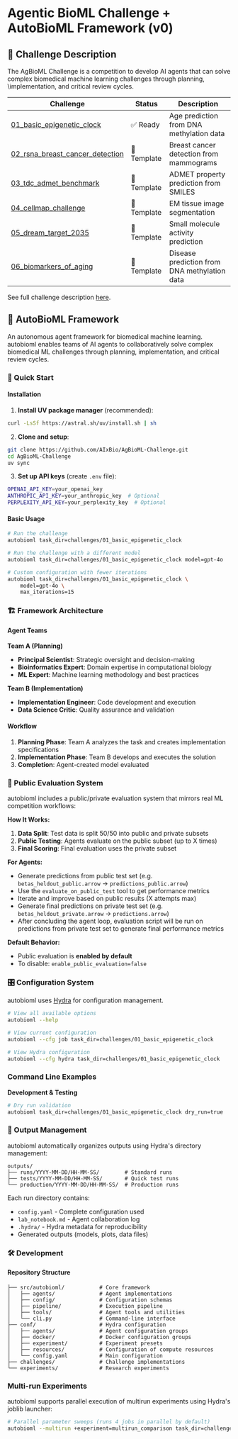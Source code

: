 # Agentic BioML Challenge + AutoBioML Framework (v0)

## 📝 Challenge Description

The AgBioML Challenge is a competition to develop AI agents that can solve complex biomedical machine learning challenges through planning, \implementation, and critical review cycles.

| Challenge | Status | Description |
|-----------|--------|-------------|
| [01_basic_epigenetic_clock](challenges/01_basic_epigenetic_clock/) | ✅ Ready | Age prediction from DNA methylation data |
| [02_rsna_breast_cancer_detection](challenges/02_rsna_breast_cancer_detection/) | 🚧 Template | Breast cancer detection from mammograms |
| [03_tdc_admet_benchmark](challenges/03_tdc_admet_benchmark/) | 🚧 Template | ADMET property prediction from SMILES |
| [04_cellmap_challenge](challenges/04_cellmap_challenge/) | 🚧 Template | EM tissue image segmentation |
| [05_dream_target_2035](challenges/05_dream_target_2035/) | 🚧 Template | Small molecule activity prediction |
| [06_biomarkers_of_aging](challenges/06_biomarkers_of_aging/) | 🚧 Template | Disease prediction from DNA methylation data |

See full challenge description [here](https://livingmachines.substack.com/p/the-agentic-bioml-challenge).

## 🤖 AutoBioML Framework

An autonomous agent framework for biomedical machine learning. autobioml enables teams of AI agents to collaboratively solve complex biomedical ML challenges through planning, implementation, and critical review cycles.

### 🚀 Quick Start

#### Installation

1. **Install UV package manager** (recommended):
```bash
curl -LsSf https://astral.sh/uv/install.sh | sh
```

2. **Clone and setup**:
```bash
git clone https://github.com/AIxBio/AgBioML-Challenge.git
cd AgBioML-Challenge
uv sync
```

3. **Set up API keys** (create `.env` file):
```bash
OPENAI_API_KEY=your_openai_key
ANTHROPIC_API_KEY=your_anthropic_key  # Optional
PERPLEXITY_API_KEY=your_perplexity_key  # Optional
```

#### Basic Usage

```bash
# Run the challenge
autobioml task_dir=challenges/01_basic_epigenetic_clock

# Run the challenge with a different model
autobioml task_dir=challenges/01_basic_epigenetic_clock model=gpt-4o

# Custom configuration with fewer iterations
autobioml task_dir=challenges/01_basic_epigenetic_clock \
    model=gpt-4o \
    max_iterations=15
```

### 🏗️ Framework Architecture

#### Agent Teams

**Team A (Planning)**
- **Principal Scientist**: Strategic oversight and decision-making
- **Bioinformatics Expert**: Domain expertise in computational biology
- **ML Expert**: Machine learning methodology and best practices

**Team B (Implementation)**
- **Implementation Engineer**: Code development and execution
- **Data Science Critic**: Quality assurance and validation

#### Workflow

1. **Planning Phase**: Team A analyzes the task and creates implementation specifications
2. **Implementation Phase**: Team B develops and executes the solution
3. **Completion**: Agent-created model evaluated

### 🎯 Public Evaluation System

autobioml includes a public/private evaluation system that mirrors real ML competition workflows:

**How It Works:**
1. **Data Split**: Test data is split 50/50 into public and private subsets
2. **Public Testing**: Agents evaluate on the public subset (up to X times)
3. **Final Scoring**: Final evaluation uses the private subset

**For Agents:**
- Generate predictions from public test set (e.g. `betas_heldout_public.arrow` → `predictions_public.arrow`)
- Use the `evaluate_on_public_test` tool to get performance metrics
- Iterate and improve based on public results (X attempts max)
- Generate final predictions on private test set (e.g. `betas_heldout_private.arrow` → `predictions.arrow`) 
- After concluding the agent loop, evaluation script will be run on predictions from private test set to generate final performance metrics

**Default Behavior:**
- Public evaluation is **enabled by default** 
- To disable: `enable_public_evaluation=false`

### 🎛️ Configuration System

autobioml uses [Hydra](https://hydra.cc/) for configuration management.

```bash
# View all available options
autobioml --help

# View current configuration
autobioml --cfg job task_dir=challenges/01_basic_epigenetic_clock

# View Hydra configuration
autobioml --cfg hydra task_dir=challenges/01_basic_epigenetic_clock
```

### Command Line Examples

**Development & Testing**
```bash
# Dry run validation
autobioml task_dir=challenges/01_basic_epigenetic_clock dry_run=true
```



### 📁 Output Management

autobioml automatically organizes outputs using Hydra's directory management:

```
outputs/
├── runs/YYYY-MM-DD/HH-MM-SS/        # Standard runs
├── tests/YYYY-MM-DD/HH-MM-SS/       # Quick test runs  
└── production/YYYY-MM-DD/HH-MM-SS/  # Production runs
```

Each run directory contains:
- `config.yaml` - Complete configuration used
- `lab_notebook.md` - Agent collaboration log
- `.hydra/` - Hydra metadata for reproducibility
- Generated outputs (models, plots, data files)


### 🛠️ Development

#### Repository Structure

```
├── src/autobioml/           # Core framework
│   ├── agents/              # Agent implementations
│   ├── config/              # Configuration schemas
│   ├── pipeline/            # Execution pipeline
│   ├── tools/               # Agent tools and utilities
│   └── cli.py               # Command-line interface
├── conf/                    # Hydra configuration
│   ├── agents/              # Agent configuration groups
│   ├── docker/              # Docker configuration groups
│   ├── experiment/          # Experiment presets
│   ├── resources/           # Configuration of compute resources
│   └── config.yaml          # Main configuration
├── challenges/              # Challenge implementations
└── experiments/             # Research experiments
```

### Multi-run Experiments

autobioml supports parallel execution of multirun experiments using Hydra's joblib launcher:

```bash
# Parallel parameter sweeps (runs 4 jobs in parallel by default)
autobioml --multirun +experiment=multirun_comparison task_dir=challenges/01_basic_epigenetic_clock model=gpt-4.1,gpt-4o enable_public_evaluation=true,false +seed=0,1,2,3 hydra.launcher.n_jobs=4
```
